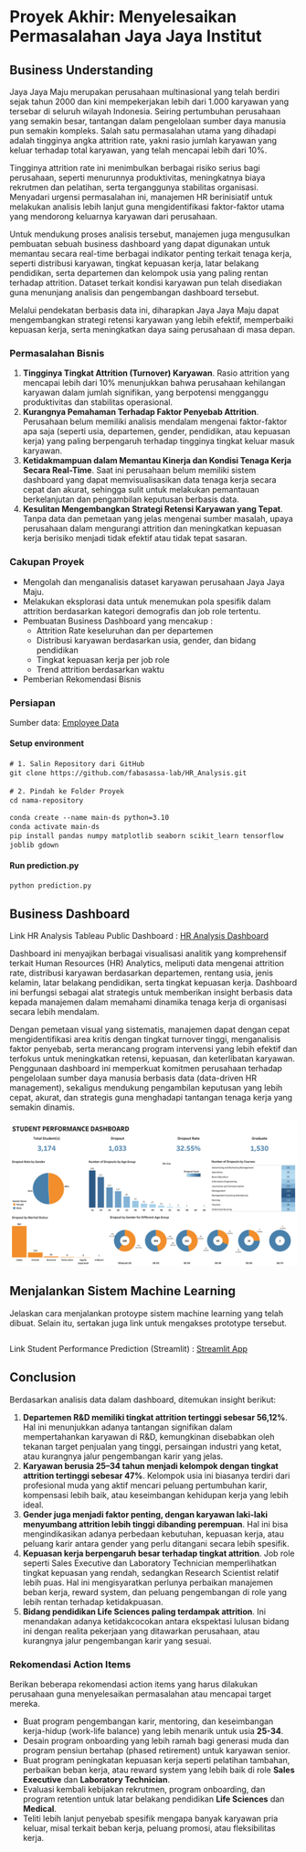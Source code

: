 # Proyek Akhir: Menyelesaikan Permasalahan Jaya Jaya Institut

## Business Understanding

Jaya Jaya Maju merupakan perusahaan multinasional yang telah berdiri sejak tahun 2000 dan kini mempekerjakan lebih dari 1.000 karyawan yang tersebar di seluruh wilayah Indonesia. Seiring pertumbuhan perusahaan yang semakin besar, tantangan dalam pengelolaan sumber daya manusia pun semakin kompleks. Salah satu permasalahan utama yang dihadapi adalah tingginya angka attrition rate, yakni rasio jumlah karyawan yang keluar terhadap total karyawan, yang telah mencapai lebih dari 10%.

Tingginya attrition rate ini menimbulkan berbagai risiko serius bagi perusahaan, seperti menurunnya produktivitas, meningkatnya biaya rekrutmen dan pelatihan, serta terganggunya stabilitas organisasi. Menyadari urgensi permasalahan ini, manajemen HR berinisiatif untuk melakukan analisis lebih lanjut guna mengidentifikasi faktor-faktor utama yang mendorong keluarnya karyawan dari perusahaan.

Untuk mendukung proses analisis tersebut, manajemen juga mengusulkan pembuatan sebuah business dashboard yang dapat digunakan untuk memantau secara real-time berbagai indikator penting terkait tenaga kerja, seperti distribusi karyawan, tingkat kepuasan kerja, latar belakang pendidikan, serta departemen dan kelompok usia yang paling rentan terhadap attrition. Dataset terkait kondisi karyawan pun telah disediakan guna menunjang analisis dan pengembangan dashboard tersebut.

Melalui pendekatan berbasis data ini, diharapkan Jaya Jaya Maju dapat mengembangkan strategi retensi karyawan yang lebih efektif, memperbaiki kepuasan kerja, serta meningkatkan daya saing perusahaan di masa depan.

### Permasalahan Bisnis

1. **Tingginya Tingkat Attrition (Turnover) Karyawan**.
Rasio attrition yang mencapai lebih dari 10% menunjukkan bahwa perusahaan kehilangan karyawan dalam jumlah signifikan, yang berpotensi mengganggu produktivitas dan stabilitas operasional.
2. **Kurangnya Pemahaman Terhadap Faktor Penyebab Attrition**.
Perusahaan belum memiliki analisis mendalam mengenai faktor-faktor apa saja (seperti usia, departemen, gender, pendidikan, atau kepuasan kerja) yang paling berpengaruh terhadap tingginya tingkat keluar masuk karyawan.
3. **Ketidakmampuan dalam Memantau Kinerja dan Kondisi Tenaga Kerja Secara Real-Time**.
Saat ini perusahaan belum memiliki sistem dashboard yang dapat memvisualisasikan data tenaga kerja secara cepat dan akurat, sehingga sulit untuk melakukan pemantauan berkelanjutan dan pengambilan keputusan berbasis data.
4. **Kesulitan Mengembangkan Strategi Retensi Karyawan yang Tepat**.
Tanpa data dan pemetaan yang jelas mengenai sumber masalah, upaya perusahaan dalam mengurangi attrition dan meningkatkan kepuasan kerja berisiko menjadi tidak efektif atau tidak tepat sasaran.

### Cakupan Proyek

- Mengolah dan menganalisis dataset karyawan perusahaan Jaya Jaya Maju.
- Melakukan eksplorasi data untuk menemukan pola spesifik dalam attrition berdasarkan kategori demografis dan job role tertentu.
- Pembuatan Business Dashboard yang mencakup : 
  - Attrition Rate keseluruhan dan per departemen
  - Distribusi karyawan berdasarkan usia, gender, dan bidang pendidikan
  - Tingkat kepuasan kerja per job role
  - Trend attrition berdasarkan waktu
- Pemberian Rekomendasi Bisnis

### Persiapan

Sumber data: [Employee Data](https://github.com/dicodingacademy/dicoding_dataset/blob/main/employee/employee_data.csv)

#### Setup environment

```
# 1. Salin Repository dari GitHub
git clone https://github.com/fabasassa-lab/HR_Analysis.git

# 2. Pindah ke Folder Proyek
cd nama-repository
```

```
conda create --name main-ds python=3.10
conda activate main-ds
pip install pandas numpy matplotlib seaborn scikit_learn tensorflow joblib gdown
```

#### Run prediction.py

```
python prediction.py
```

## Business Dashboard

Link HR Analysis Tableau Public Dashboard : [HR Analysis Dashboard](https://public.tableau.com/app/profile/fauzihan.bagus/viz/HRAnalysis_17457576868510/HRANALYTICSDASHBOARD)

Dashboard ini menyajikan berbagai visualisasi analitik yang komprehensif terkait Human Resources (HR) Analytics, meliputi data mengenai attrition rate, distribusi karyawan berdasarkan departemen, rentang usia, jenis kelamin, latar belakang pendidikan, serta tingkat kepuasan kerja.
Dashboard ini berfungsi sebagai alat strategis untuk memberikan insight berbasis data kepada manajemen dalam memahami dinamika tenaga kerja di organisasi secara lebih mendalam.

Dengan pemetaan visual yang sistematis, manajemen dapat dengan cepat mengidentifikasi area kritis dengan tingkat turnover tinggi, menganalisis faktor penyebab, serta merancang program intervensi yang lebih efektif dan terfokus untuk meningkatkan retensi, kepuasan, dan keterlibatan karyawan.
Penggunaan dashboard ini memperkuat komitmen perusahaan terhadap pengelolaan sumber daya manusia berbasis data (data-driven HR management), sekaligus mendukung pengambilan keputusan yang lebih cepat, akurat, dan strategis guna menghadapi tantangan tenaga kerja yang semakin dinamis.

![HR Dashboard](good_sawo-dashboard.png)

## Menjalankan Sistem Machine Learning
Jelaskan cara menjalankan protoype sistem machine learning yang telah dibuat. Selain itu, sertakan juga link untuk mengakses prototype tersebut.

```

```

Link Student Performance Prediction (Streamlit) : [Streamlit App](https://studentperformanceanalysis-n5yfnn72v5g4ukudrcsgem.streamlit.app/)

## Conclusion

Berdasarkan analisis data dalam dashboard, ditemukan insight berikut:

1. **Departemen R&D memiliki tingkat attrition tertinggi sebesar 56,12%**.
Hal ini menunjukkan adanya tantangan signifikan dalam mempertahankan karyawan di R&D, kemungkinan disebabkan oleh tekanan target penjualan yang tinggi, persaingan industri yang ketat, atau kurangnya jalur pengembangan karir yang jelas.
2. **Karyawan berusia 25–34 tahun menjadi kelompok dengan tingkat attrition tertinggi sebesar 47%**.
Kelompok usia ini biasanya terdiri dari profesional muda yang aktif mencari peluang pertumbuhan karir, kompensasi lebih baik, atau keseimbangan kehidupan kerja yang lebih ideal.
3. **Gender juga menjadi faktor penting, dengan karyawan laki-laki menyumbang attrition lebih tinggi dibanding perempuan**.
Hal ini bisa mengindikasikan adanya perbedaan kebutuhan, kepuasan kerja, atau peluang karir antara gender yang perlu ditangani secara lebih spesifik.
4. **Kepuasan kerja berpengaruh besar terhadap tingkat attrition**.
Job role seperti Sales Executive dan Laboratory Technician memperlihatkan tingkat kepuasan yang rendah, sedangkan Research Scientist relatif lebih puas. Hal ini mengisyaratkan perlunya perbaikan manajemen beban kerja, reward system, dan peluang pengembangan di role yang lebih rentan terhadap ketidakpuasan.
5. **Bidang pendidikan Life Sciences paling terdampak attrition**.
Ini menandakan adanya ketidakcocokan antara ekspektasi lulusan bidang ini dengan realita pekerjaan yang ditawarkan perusahaan, atau kurangnya jalur pengembangan karir yang sesuai.

### Rekomendasi Action Items

Berikan beberapa rekomendasi action items yang harus dilakukan perusahaan guna menyelesaikan permasalahan atau mencapai target mereka.

- Buat program pengembangan karir, mentoring, dan keseimbangan kerja-hidup (work-life balance) yang lebih menarik untuk usia **25-34**.
- Desain program onboarding yang lebih ramah bagi generasi muda dan program pensiun bertahap (phased retirement) untuk karyawan senior.
- Buat program peningkatan kepuasan kerja seperti pelatihan tambahan, perbaikan beban kerja, atau reward system yang lebih baik di role **Sales Executive** dan **Laboratory Technician**.
- Evaluasi kembali kebijakan rekrutmen, program onboarding, dan program retention untuk latar belakang pendidikan **Life Sciences** dan **Medical**.
- Teliti lebih lanjut penyebab spesifik mengapa banyak karyawan pria keluar, misal terkait beban kerja, peluang promosi, atau fleksibilitas kerja.
